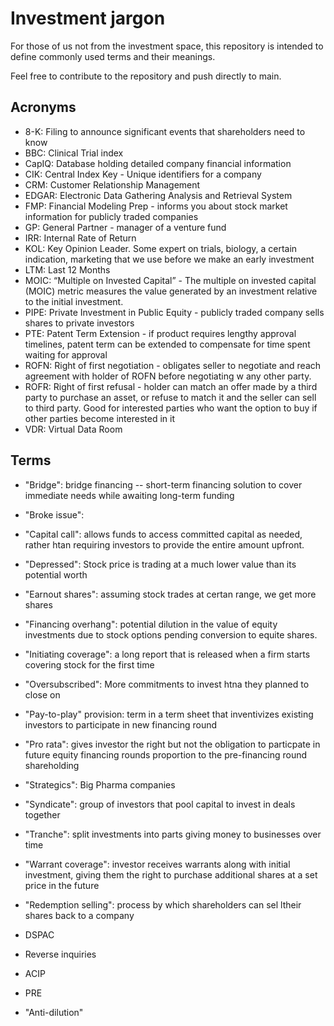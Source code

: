 # Investment jargon
For those of us not from the investment space, this repository is intended to define commonly used terms and their meanings.

Feel free to contribute to the repository and push directly to main.

## Acronyms
- 8-K: Filing to announce significant events that shareholders need to know
- BBC: Clinical Trial index
- CapIQ: Database holding detailed company financial information
- CIK: Central Index Key - Unique identifiers for a company
- CRM: Customer Relationship Management
- EDGAR: Electronic Data Gathering Analysis and Retrieval System
- FMP: Financial Modeling Prep - informs you about stock market information for publicly traded companies
- GP: General Partner - manager of a venture fund
- IRR: Internal Rate of Return
- KOL: Key Opinion Leader. Some expert on trials, biology, a certain indication, marketing that we use before we make an early investment
- LTM: Last 12 Months
- MOIC: “Multiple on Invested Capital” - The multiple on invested capital (MOIC) metric measures the value generated by an investment relative to the initial investment.
- PIPE: Private Investment in Public Equity - publicly traded company sells shares to private investors
- PTE: Patent Term Extension - if product requires lengthy approval timelines, patent term can be extended to compensate for time spent waiting for approval
- ROFN: Right of first negotiation - obligates seller to negotiate and reach agreement with holder of ROFN before negotiating w any other party.
- ROFR: Right of first refusal - holder can match an offer made by a third party to purchase an asset, or refuse to match it and the seller can sell to third party. Good for interested parties who want the option to buy if other parties become interested in it
- VDR: Virtual Data Room

## Terms
- "Bridge": bridge financing -- short-term financing solution to cover immediate needs while awaiting long-term funding
- "Broke issue":
- "Capital call": allows funds to access committed capital as needed, rather htan requiring investors to provide the entire amount upfront.
- "Depressed": Stock price is trading at a much lower value than its potential worth
- "Earnout shares": assuming stock trades at certan range, we get more shares
- "Financing overhang": potential dilution in the value of equity investments due to stock options pending conversion to equite shares.
- "Initiating coverage": a long report that is released when a firm starts covering stock for the first time
- "Oversubscribed": More commitments to invest htna they planned to close on
- "Pay-to-play" provision: term in a term sheet that inventivizes existing investors to participate in new financing round 
- "Pro rata": gives investor the right but not the obligation to particpate in future equity financing rounds proportion to the pre-financing round shareholding
- "Strategics": Big Pharma companies
- "Syndicate": group of investors that pool capital to invest in deals together
- "Tranche": split investments into parts giving money to businesses over time
- "Warrant coverage": investor receives warrants along with initial investment, giving them the right to purchase additional shares at a set price in the future
- "Redemption selling": process by which shareholders can sel ltheir shares back to a company

- DSPAC 
- Reverse inquiries
- ACIP
- PRE
- "Anti-dilution"
